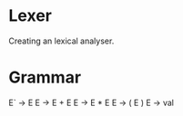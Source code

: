 # Lexer

Creating an lexical analyser.

# Grammar

E` -> E
E -> E + E
E -> E * E
E -> ( E )
E -> val
